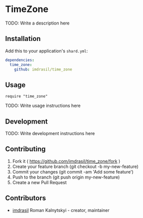 # TimeZone

TODO: Write a description here

## Installation

Add this to your application's `shard.yml`:

```yaml
dependencies:
  time_zone:
    github: imdrasil/time_zone
```

## Usage

```crystal
require "time_zone"
```

TODO: Write usage instructions here

## Development

TODO: Write development instructions here

## Contributing

1. Fork it ( https://github.com/imdrasil/time_zone/fork )
2. Create your feature branch (git checkout -b my-new-feature)
3. Commit your changes (git commit -am 'Add some feature')
4. Push to the branch (git push origin my-new-feature)
5. Create a new Pull Request

## Contributors

- [imdrasil](https://github.com/[your-github-name]) Roman Kalnytskyi - creator, maintainer
